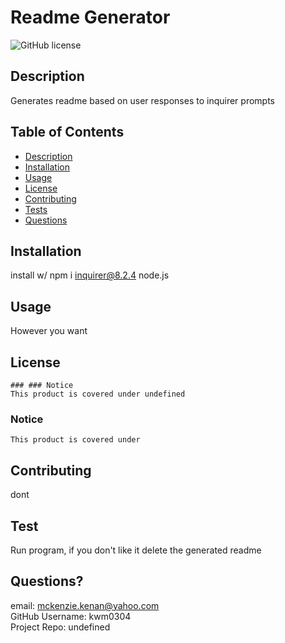 # Readme Generator

  ![GitHub license](https://img.shields.io/badge/license--blue.svg)

  ## Description
  Generates readme based on user responses to inquirer prompts
      
  ## Table of Contents
  - [Description](#description)
  - [Installation](#installation)
  - [Usage](#usage)
  - [License](#license)
  - [Contributing](#contributing)
  - [Tests](#tests)
  - [Questions](#questions)
  
  ## Installation
  install w/ npm i inquirer@8.2.4 node.js
      
  ## Usage
  However you want

  ## License
    
    ### ### Notice 
    This product is covered under undefined
  ### Notice 
    This product is covered under 

  ## Contributing

  dont
        
  ## Test

  Run program, if you don't like it delete the generated readme
        
  ## Questions?

  email: mckenzie.kenan@yahoo.com<br>
  GitHub Username: kwm0304<br>
  Project Repo: undefined